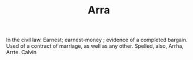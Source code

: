 ---
title: Arra
letter: A
permalink: "/definitions/bld-arra.html"
body: In the civil law. Earnest; earnest-money ; evidence of a completed bargain.
  Used of a contract of marriage, as well as any other. Spelled, also, Arrha, Arrte.
  Calvin
published_at: '2018-07-07'
source: Black's Law Dictionary 2nd Ed (1910)
layout: post
---